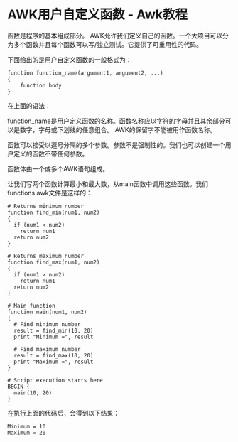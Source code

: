 # AWK用户自定义函数 - Awk教程

函数是程序的基本组成部分。 AWK允许我们定义自己的函数。一个大项目可以分为多个函数并且每个函数可以写/独立测试。它提供了可重用性的代码。

下面给出的是用户自定义函数的一般格式为：

```
function function_name(argument1, argument2, ...)
{
	function body
}
```

在上面的语法：

function_name是用户定义函数的名称。函数名称应以字符的字母并且其余部分可以是数字，字母或下划线的任意组合。 AWK的保留字不能被用作函数名称。

函数可以接受以逗号分隔的多个参数。参数不是强制性的。我们也可以创建一个用户定义的函数不带任何参数。

函数体由一个或多个AWK语句组成。

让我们写两个函数计算最小和最大数，从main函数中调用这些函数。我们functions.awk文件是这样的：

```
# Returns minimum number
function find_min(num1, num2)
{
  if (num1 < num2)
    return num1
  return num2
}

# Returns maximum number
function find_max(num1, num2)
{
  if (num1 > num2)
    return num1
  return num2
}

# Main function
function main(num1, num2)
{
  # Find minimum number
  result = find_min(10, 20)
  print "Minimum =", result

  # Find maximum number
  result = find_max(10, 20)
  print "Maximum =", result
}

# Script execution starts here
BEGIN {
  main(10, 20)
}
```

在执行上面的代码后，会得到以下结果：

```
Minimum = 10
Maximum = 20

```

 